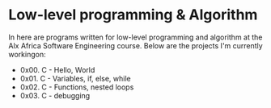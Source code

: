 # **Low-level programming & Algorithm**                                        
In here are programs written for low-level programming and algorithm at the Alx Africa Software Engineering course. Below are the projects I'm currently workingon:
 - 0x00. C - Hello, World                                                     
 - 0x01. C - Variables, if, else, while
 - 0x02. C - Functions, nested loops
 - 0x03. C - debugging
